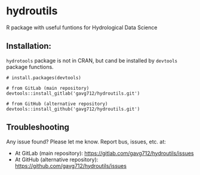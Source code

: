 # hydroutils

R package with useful funtions for Hydrological Data Science

## Installation:

`hydrotools` package is not in CRAN, but cand be installed by `devtools` package
functions.

```
# install.packages(devtools)

# from GitLab (main repository)
devtools::install_gitlab('gavg712/hydroutils.git')

# from GitHub (alternative repository)
devtools::install_github('gavg712/hydroutils.git')
```

## Troubleshooting

Any issue found? Please let me know. Report bus, issues, etc. at:

* At GitLab (main repository): https://gitlab.com/gavg712/hydroutils/issues
* At GitHub (alternative repository): https://github.com/gavg712/hydroutils/issues
